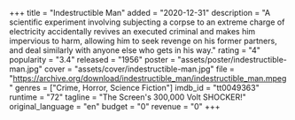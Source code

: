 +++
title = "Indestructible Man"
added = "2020-12-31"
description = "A scientific experiment involving subjecting a corpse to an extreme charge of electricity accidentally revives an executed criminal and makes him impervious to harm, allowing him to seek revenge on his former partners, and deal similarly with anyone else who gets in his way."
rating = "4"
popularity = "3.4"
released = "1956"
poster = "assets/poster/indestructible-man.jpg"
cover = "assets/cover/indestructible-man.jpg"
file = "https://archive.org/download/indestructible_man/indestructible_man.mpeg"
genres = ["Crime, Horror, Science Fiction"]
imdb_id = "tt0049363"
runtime = "72"
tagline = "The Screen's 300,000 Volt SHOCKER!"
original_language = "en"
budget = "0"
revenue = "0"
+++